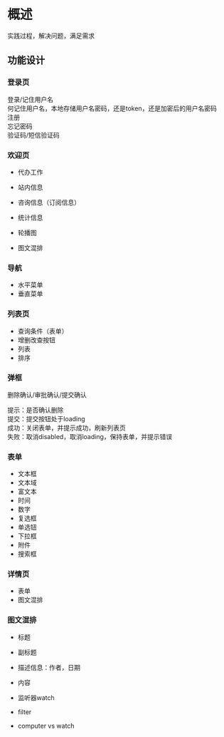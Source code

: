 # 概述

实践过程，解决问题，满足需求

## 功能设计

### 登录页

登录/记住用户名  
  何记住用户名，本地存储用户名密码，还是token，还是加密后的用户名密码  
注册  
忘记密码  
验证码/短信验证码  

### 欢迎页

- 代办工作
- 站内信息
- 咨询信息（订阅信息）
- 统计信息

- 轮播图
- 图文混排

### 导航

- 水平菜单
- 垂直菜单

### 列表页

- 查询条件（表单）
- 增删改查按钮
- 列表
- 排序

### 弹框

删除确认/审批确认/提交确认

提示：是否确认删除  
提交：提交按钮处于loading  
成功：关闭表单，并提示成功，刷新列表页  
失败：取消disabled，取消loading，保持表单，并提示错误  

### 表单

- 文本框
- 文本域
- 富文本
- 时间
- 数字
- 复选框
- 单选钮
- 下拉框
- 附件
- 搜索框

### 详情页

- 表单
- 图文混排

### 图文混排

- 标题
- 副标题
- 描述信息：作者，日期
- 内容

- 监听器watch
- filter
- computer vs watch
